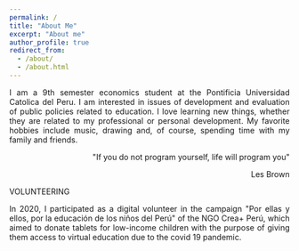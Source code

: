 ```yaml
---
permalink: /
title: "About Me"
excerpt: "About me"
author_profile: true
redirect_from: 
  - /about/
  - /about.html
---
```


<p style='text-align: justify;'> I am a 9th semester economics student at the Pontificia Universidad Catolica del Peru. I am interested in issues of development and evaluation of public policies related to education. I love learning new things, whether they are related to my professional or personal development. My favorite hobbies include music, drawing and, of course, spending time with my family and friends.



<p style='text-align: right;'> "If you do not program yourself, life will program you"
<p style='text-align: right;'> Les Brown


<p style='text-align: left;'> VOLUNTEERING

<p style='text-align: justify;'> In 2020, I participated as a digital volunteer in the campaign "Por ellas y ellos, por la educación de los niños del Perú" of the NGO Crea+ Perú, which aimed to donate tablets for low-income children with the purpose of giving them access to virtual education due to the covid 19 pandemic.
